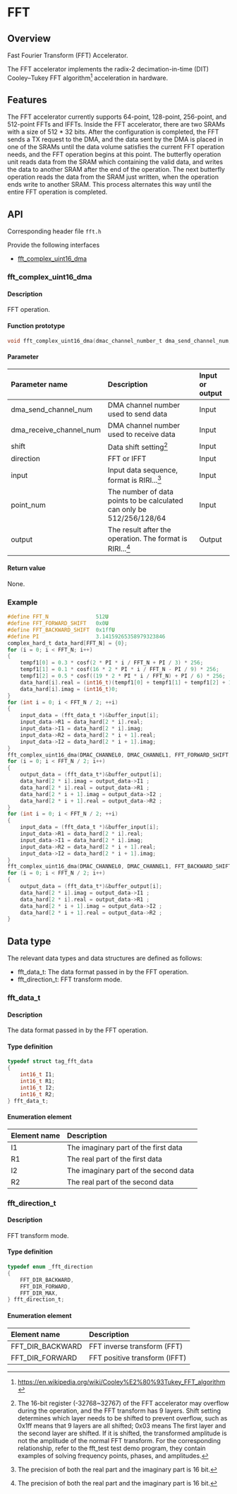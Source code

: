 # FFT

## Overview

Fast Fourier Transform (FFT) Accelerator.

The FFT accelerator implements the radix-2 decimation-in-time (DIT)
Cooley–Tukey FFT algorithm[^cooley_tukey] acceleration in hardware.

[^cooley_tukey]: https://en.wikipedia.org/wiki/Cooley%E2%80%93Tukey_FFT_algorithm

## Features

The FFT accelerator currently supports 64-point, 128-point, 256-point,
and 512-point FFTs and IFFTs. Inside the FFT accelerator, there are two SRAMs
with a size of 512 * 32 bits. After the configuration is completed, the FFT
sends a TX request to the DMA, and the data sent by the DMA is placed in one of
the SRAMs until the data volume satisfies the current FFT operation needs, and
the FFT operation begins at this point.
The butterfly operation unit reads data from the SRAM which containing the valid
data, and writes the data to another SRAM after the end of the operation.
The next butterfly operation reads the data from the SRAM just written, when the
operation ends write to another SRAM.
This process alternates this way until the entire FFT operation is completed.

## API

Corresponding header file `fft.h`

Provide the following interfaces

- [fft\_complex\_uint16\_dma](#fft\_complex\_uint16\_dma)

### fft\_complex\_uint16\_dma

#### Description

FFT operation.

#### Function prototype

```c
void fft_complex_uint16_dma(dmac_channel_number_t dma_send_channel_num, dmac_channel_number_t dma_receive_channel_num, uint16_t shift, fft_direction_t direction, const uint64_t *input, size_t point_num, uint64_t *output);
```

#### Parameter

|       Parameter name       |                              Description                              | Input or output |
| :------------------------- | :-------------------------------------------------------------------- | :-------------- |
| dma\_send\_channel\_num    | DMA channel number used to send data                                  | Input           |
| dma\_receive\_channel\_num | DMA channel number used to receive data                               | Input           |
| shift                      | Data shift setting[^fft_shift]                                        | Input           |
| direction                  | FFT or IFFT                                                           | Input           |
| input                      | Input data sequence, format is RIRI...[^precision]                    | Input           |
| point\_num                 | The number of data points to be calculated can only be 512/256/128/64 | Input           |
| output                     | The result after the operation. The format is RIRI...[^precision]     | Output          |

[^fft_shift]: The 16-bit register (-32768~32767) of the FFT accelerator may
overflow during the operation, and the FFT transform has 9 layers. Shift setting
determines which layer needs to be shifted to prevent overflow, such as 0x1ff
means that 9 layers are all shifted; 0x03 means The first layer and the second
layer are shifted. If it is shifted, the transformed amplitude is not the
amplitude of the normal FFT transform. For the corresponding relationship, refer
to the fft_test test demo program, they contain examples of solving frequency
points, phases, and amplitudes.

[^precision]: The precision of both the real part and the imaginary part is 16 bit.

#### Return value

None.

### Example

```c
#define FFT_N               512U
#define FFT_FORWARD_SHIFT   0x0U
#define FFT_BACKWARD_SHIFT  0x1ffU
#define PI                  3.14159265358979323846
complex_hard_t data_hard[FFT_N] = {0};
for (i = 0; i < FFT_N; i++)
{
    tempf1[0] = 0.3 * cosf(2 * PI * i / FFT_N + PI / 3) * 256;
    tempf1[1] = 0.1 * cosf(16 * 2 * PI * i / FFT_N - PI / 9) * 256;
    tempf1[2] = 0.5 * cosf((19 * 2 * PI * i / FFT_N) + PI / 6) * 256;
    data_hard[i].real = (int16_t)(tempf1[0] + tempf1[1] + tempf1[2] + 10);
    data_hard[i].imag = (int16_t)0;
}
for (int i = 0; i < FFT_N / 2; ++i)
{
    input_data = (fft_data_t *)&buffer_input[i];
    input_data->R1 = data_hard[2 * i].real;
    input_data->I1 = data_hard[2 * i].imag;
    input_data->R2 = data_hard[2 * i + 1].real;
    input_data->I2 = data_hard[2 * i + 1].imag;
}
fft_complex_uint16_dma(DMAC_CHANNEL0, DMAC_CHANNEL1, FFT_FORWARD_SHIFT, FFT_DIR_FORWARD, buffer_input, FFT_N, buffer_output);
for (i = 0; i < FFT_N / 2; i++)
{
    output_data = (fft_data_t*)&buffer_output[i];
    data_hard[2 * i].imag = output_data->I1 ;
    data_hard[2 * i].real = output_data->R1 ;
    data_hard[2 * i + 1].imag = output_data->I2 ;
    data_hard[2 * i + 1].real = output_data->R2 ;
}
for (int i = 0; i < FFT_N / 2; ++i)
{
    input_data = (fft_data_t *)&buffer_input[i];
    input_data->R1 = data_hard[2 * i].real;
    input_data->I1 = data_hard[2 * i].imag;
    input_data->R2 = data_hard[2 * i + 1].real;
    input_data->I2 = data_hard[2 * i + 1].imag;
}
fft_complex_uint16_dma(DMAC_CHANNEL0, DMAC_CHANNEL1, FFT_BACKWARD_SHIFT, FFT_DIR_BACKWARD, buffer_input, FFT_N, buffer_output);
for (i = 0; i < FFT_N / 2; i++)
{
    output_data = (fft_data_t*)&buffer_output[i];
    data_hard[2 * i].imag = output_data->I1 ;
    data_hard[2 * i].real = output_data->R1 ;
    data_hard[2 * i + 1].imag = output_data->I2 ;
    data_hard[2 * i + 1].real = output_data->R2 ;
}
```

## Data type

The relevant data types and data structures are defined as follows:

- fft\_data\_t: The data format passed in by the FFT operation.
- fft\_direction\_t: FFT transform mode.

### fft\_data\_t

#### Description

The data format passed in by the FFT operation.

#### Type definition

```c
typedef struct tag_fft_data
{
    int16_t I1;
    int16_t R1;
    int16_t I2;
    int16_t R2;
} fft_data_t;
```

#### Enumeration element

| Element name |              Description              |
| :----------- | :------------------------------------ |
| I1           | The imaginary part of the first data  |
| R1           | The real part of the first data       |
| I2           | The imaginary part of the second data |
| R2           | The real part of the second data      |

### fft\_direction\_t

#### Description

FFT transform mode.

#### Type definition

```c
typedef enum _fft_direction
{
    FFT_DIR_BACKWARD,
    FFT_DIR_FORWARD,
    FFT_DIR_MAX,
} fft_direction_t;
```

#### Enumeration element

|    Element name    |          Description          |
| :----------------- | :---------------------------- |
| FFT\_DIR\_BACKWARD | FFT inverse transform (FFT)   |
| FFT\_DIR\_FORWARD  | FFT positive transform (IFFT) |